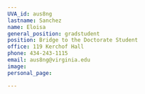 ```yaml
---
UVA_id: aus8ng
lastname: Sanchez
name: Eloisa
general_position: gradstudent
position: Bridge to the Doctorate Student
office: 119 Kerchof Hall
phone: 434-243-1115 
email: aus8ng@virginia.edu
image: 
personal_page:

---
```

